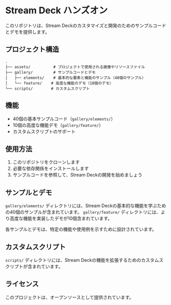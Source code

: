 # Stream Deck ハンズオン

このリポジトリは、Stream Deckのカスタマイズと開発のためのサンプルコードとデモを提供します。

## プロジェクト構造

```
.
├── assets/          # プロジェクトで使用される画像やリソースファイル
├── gallery/         # サンプルコードとデモ
│   ├── elements/    # 基本的な要素と機能のサンプル（40個のサンプル）
│   └── feature/    # 高度な機能のデモ（10個のデモ）
└── scripts/        # カスタムスクリプト
```

## 機能

- 40個の基本サンプルコード（`gallery/elements/`）
- 10個の高度な機能デモ（`gallery/feature/`）
- カスタムスクリプトのサポート

## 使用方法

1. このリポジトリをクローンします
2. 必要な依存関係をインストールします
3. サンプルコードを参照して、Stream Deckの開発を始めましょう

## サンプルとデモ

`gallery/elements/` ディレクトリには、Stream Deckの基本的な機能を学ぶための40個のサンプルが含まれています。
`gallery/feature/` ディレクトリには、より高度な機能を実装したデモが10個含まれています。

各サンプルとデモは、特定の機能や使用例を示すために設計されています。

## カスタムスクリプト

`scripts/` ディレクトリには、Stream Deckの機能を拡張するためのカスタムスクリプトが含まれています。

## ライセンス

このプロジェクトは、オープンソースとして提供されています。
